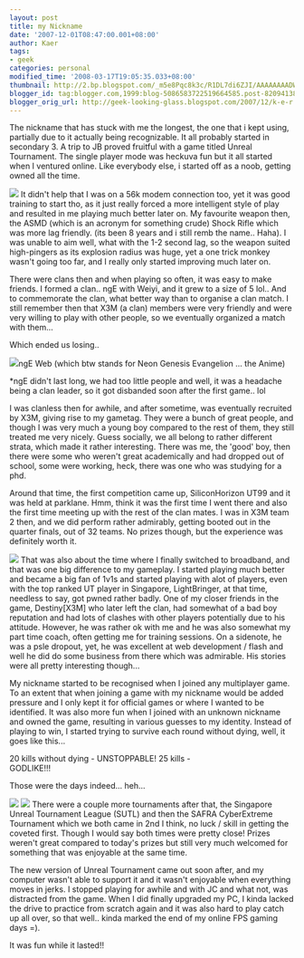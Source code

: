 ```yaml
---
layout: post
title: my Nickname
date: '2007-12-01T08:47:00.001+08:00'
author: Kaer
tags:
- geek
categories: personal
modified_time: '2008-03-17T19:05:35.033+08:00'
thumbnail: http://2.bp.blogspot.com/_m5e8Pqc8k3c/R1DL7di6ZJI/AAAAAAAADWk/ogB_djfIt7s/s72-c/kaer.jpg
blogger_id: tag:blogger.com,1999:blog-5086583722519664585.post-8209413884128725004
blogger_orig_url: http://geek-looking-glass.blogspot.com/2007/12/k-e-r.html
---
```


The nickname that has stuck with me the 
longest, the one that i kept using, partially due to it actually being 
recognizable. It all probably started in secondary 3. A trip to JB proved 
fruitful with a game titled Unreal Tournament. The single player mode was 
heckuva fun but it all started when I ventured online. Like everybody else, i 
started off as a noob, getting owned all the time. 

![](http://2.bp.blogspot.com/_m5e8Pqc8k3c/R1DL7di6ZJI/AAAAAAAADWk/4dnnzJpfXOU/s1600-R/kaer.jpg) 
It didn't help that I was on a 56k modem 
connection too, yet it was good training to start tho, as it just really 
forced a more intelligent style of play and resulted in me playing much better 
later on. My favourite weapon then, the ASMD (which is an acronym for 
something crude) Shock Rifle which was more lag friendly. (its been 8 years 
and i still remb the name.. Haha). I was unable to aim well, what with the 1-2 
second lag, so the weapon suited high-pingers as its explosion radius was 
huge, yet a one trick monkey wasn't going too far, and I really only started 
improving much later on. 

There were clans then and when playing so 
often, it was easy to make friends. I formed a clan.. ngE with Weiyi, and it 
grew to a size of 5 lol.. And to commemorate the clan, what better way than to 
organise a clan match. I still remember then that X3M (a clan) members were 
very friendly and were very willing to play with other people, so we 
eventually organized a match with them... 

Which ended us losing.. 

![](http://3.bp.blogspot.com/_m5e8Pqc8k3c/R1I3NNi6ZOI/AAAAAAAADXM/K3Et_FKAdJQ/s1600-R/ngE+web.jpg)ngE Web 
(which btw stands for Neon Genesis 
Evangelion ... the Anime) 

*ngE didn't last long, we had too little 
people and well, it was a headache being a clan leader, so it got disbanded 
soon after the first game.. lol 

I was clanless then for awhile, and after 
sometime, was eventually recruited by X3M, giving rise to my gametag. They 
were a bunch of great people, and though I was very much a young boy compared 
to the rest of them, they still treated me very nicely. Guess socially, we all 
belong to rather different strata, which made it rather interesting. There was 
me, the 'good' boy, then there were some who weren't great academically and 
had dropped out of school, some were working, heck, there was one who was 
studying for a phd. 

Around that time, the first competition 
came up, SiliconHorizon UT99 and it was held at parklane. Hmm, think it was 
the first time I went there and also the first time meeting up with the rest 
of the clan mates. I was in X3M team 2 then, and we did perform rather 
admirably, getting booted out in the quarter finals, out of 32 teams. No 
prizes though, but the experience was definitely worth it. 

![](http://3.bp.blogspot.com/_m5e8Pqc8k3c/R1IkENi6ZLI/AAAAAAAADW0/bFdQXBCG-Fo/s1600-R/abo.jpg) 
That was also about the time where I 
finally switched to broadband, and that was one big difference to my gameplay. 
I started playing much better and became a big fan of 1v1s and started playing 
with alot of players, even with the top ranked UT player in Singapore, 
LightBringer, at that time, needless to say, got pwned rather badly. One of my 
closer friends in the game, Destiny[X3M] who later left the clan, had somewhat 
of a bad boy reputation and had lots of clashes with other players potentially 
due to his attitude. However, he was rather ok with me and he was also 
somewhat my part time coach, often getting me for training sessions. On a 
sidenote, he was a psle dropout, yet, he was excellent at web development / 
flash and well he did do some business from there which was admirable. His 
stories were all pretty interesting though... 

My nickname started to be recognised when I 
joined any multiplayer game. To an extent that when joining a game with my 
nickname would be added pressure and I only kept it for official games or 
where I wanted to be identified. It was also more fun when I joined with an 
unknown nickname and owned the game, resulting in various guesses to my 
identity. Instead of playing to win, I started trying to survive each round 
without dying, well, it goes like this... 

20 kills without dying - UNSTOPPABLE! 
25 kills -                          
GODLIKE!!! 

Those were the days indeed... heh... 

![](http://2.bp.blogspot.com/_m5e8Pqc8k3c/R1IzA9i6ZNI/AAAAAAAADXE/UO2L6MHx8eA/s1600-R/SUTL.jpg) 
![](http://2.bp.blogspot.com/_m5e8Pqc8k3c/R1IzA9i6ZMI/AAAAAAAADW8/BgbR4mCgb9w/s1600-R/safra.jpg) 
There were a couple more tournaments after 
that, the Singapore Unreal Tournament League (SUTL) and then the SAFRA 
CyberExtreme Tournament which we both came in 2nd I think, no luck / skill in 
getting the coveted first. Though I would say both times were pretty close! 
Prizes weren't great compared to today's prizes but still very much welcomed 
for something that was enjoyable at the same time. 

The new version of Unreal Tournament came 
out soon after, and my computer wasn't able to support it and it wasn't 
enjoyable when everything moves in jerks. I stopped playing for awhile and 
with JC and what not, was distracted from the game. When I did finally 
upgraded my PC, I kinda lacked the drive to practice from scratch again and it 
was also hard to play catch up all over, so that well.. kinda marked the end 
of my online FPS gaming days =). 

It was fun while it lasted!! 